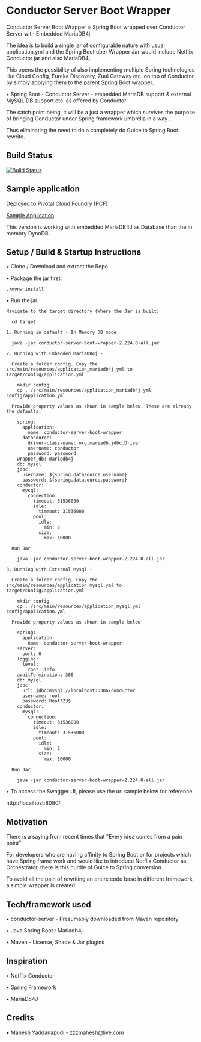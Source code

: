 
# Conductor Server Boot Wrapper

Conductor Server Boot Wrapper = Spring Boot wrapped over Conductor Server with Embedded MariaDB4j


The idea is to build a single jar of configurable nature with usual application.yml and the Spring Boot uber Wrapper Jar would include Netflix Conductor jar and also MariaDB4j.

This opens the possibility of also implementing multiple Spring technologies like Cloud Config, Eureka Discovery, Zuul Gateway etc. on top of Conductor by simply applying them to the parent Spring Boot wrapper.

 • Spring Boot - Conductor Server - embedded MariaDB support & external MySQL DB support etc. as offered by Conductor.

The catch point being, it will be a just a wrapper which survives the purpose of bringing Conductor under Spring framework umbrella in a way .

Thus eliminating the need to do a completely do Guice to Spring Boot rewrite.

## Build Status

[![Build Status](https://travis-ci.com/maheshyaddanapudi/conductor-server-boot-wrapper.svg?branch=develop)](https://travis-ci.com/maheshyaddanapudi/conductor-server-boot-wrapper)

## Sample application

Deployed to Pivotal Cloud Foundry (PCF) 

[Sample Application](https://conductor-server-boot-wrapper.cfapps.io/)

This version is working with embedded MariaDB4J as Database than the in memory DynoDB.

## Setup / Build & Startup Instructions

 • Clone / Download and extract the Repo

 • Package the jar first.

    ./mvnw install

 • Run the jar.
 
    Navigate to the target directory (Where the Jar is built)

      cd target

    1. Running in default - In Memory DB mode
    
      java -jar conductor-server-boot-wrapper-2.224.0-all.jar
      
    2. Running with Embedded MariaDB4j - 
    
      Create a folder config. Copy the src/main/resources/application_mariadb4j.yml to target/config/application.yml
        
        mkdir config
        cp ../src/main/resources/application_mariadb4j.yml config/application.yml
        
      Provide property values as shown in sample below. These are already the defaults.
      
        spring:
          application:
            name: conductor-server-boot-wrapper
          datasource:
            driver-class-name: org.mariadb.jdbc.Driver
            username: conductor
            password: password
        wrapper_db: mariadb4j
        db: mysql
        jdbc:
          username: ${spring.datasource.username}
          password: ${spring.datasource.password}  
        conductor:
          mysql:
            connection:
              timeout: 31536000
              idle:
                timeout: 31536000 
              pool:
                idle:
                  min: 2
                size:
                  max: 10000
        
      Run Jar
        
        java -jar conductor-server-boot-wrapper-2.224.0-all.jar
      
    3. Running with External Mysql - 
    
      Create a folder config. Copy the src/main/resources/application_mysql.yml to target/config/application.yml
        
        mkdir config
        cp ../src/main/resources/application_mysql.yml config/application.yml
        
      Provide property values as shown in sample below
      
        spring:
          application:
            name: conductor-server-boot-wrapper
        server:
          port: 0
        logging:
          level:
            root: info
        awaitTermination: 300
        db: mysql
        jdbc:
          url: jdbc:mysql://localhost:3306/conductor
          username: root
          password: Root!23$  
        conductor:
          mysql:
            connection:
              timeout: 31536000
              idle:
                timeout: 31536000 
              pool:
                idle:
                  min: 2
                size:
                  max: 10000
        
      Run Jar
        
        java -jar conductor-server-boot-wrapper-2.224.0-all.jar
        

 • To access the Swagger UI, please use the url sample below for reference.

http://localhost:8080/


## Motivation

There is a saying from recent times that "Every idea comes from a pain point"

For developers who are having affinity to Spring Boot or for projects which have Spring frame work and would like to introduce Netflix Conductor as Orchestrator, there is this hurdle of Guice to Spring conversion.

To avoid all the pain of rewriting an entire code base in different framework, a simple wrapper is created.

## Tech/framework used

 • conductor-server - Presumably downloaded from Maven repository

 • Java Spring Boot : Mariadb4j

 • Maven - License, Shade & Jar plugins


## Inspiration

 • Netflix Conductor
 
 • Spring Framework

 • MariaDb4J


## Credits

 • Mahesh Yaddanapudi - zzzmahesh@live.com
